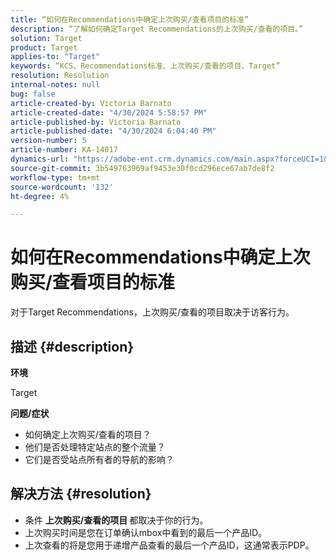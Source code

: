 ```yaml
---
title: “如何在Recommendations中确定上次购买/查看项目的标准”
description: “了解如何确定Target Recommendations的上次购买/查看的项目。”
solution: Target
product: Target
applies-to: "Target"
keywords: “KCS、Recommendations标准、上次购买/查看的项目、Target”
resolution: Resolution
internal-notes: null
bug: false
article-created-by: Victoria Barnato
article-created-date: "4/30/2024 5:58:57 PM"
article-published-by: Victoria Barnato
article-published-date: "4/30/2024 6:04:40 PM"
version-number: 5
article-number: KA-14017
dynamics-url: "https://adobe-ent.crm.dynamics.com/main.aspx?forceUCI=1&pagetype=entityrecord&etn=knowledgearticle&id=f1a4cd4e-1b07-ef11-9f89-000d3a31b84a"
source-git-commit: 3b549763969af9453e30f0cd296ece67ab7de8f2
workflow-type: tm+mt
source-wordcount: '132'
ht-degree: 4%

---
```


# 如何在Recommendations中确定上次购买/查看项目的标准


对于Target Recommendations，上次购买/查看的项目取决于访客行为。

## 描述 {#description}


<b>环境</b>

Target



<b>问题/症状</b>

- 如何确定上次购买/查看的项目？
- 他们是否处理特定站点的整个流量？
- 它们是否受站点所有者的导航的影响？





## 解决方法 {#resolution}


- 条件 <b>上次购买/查看的项目 </b>都取决于你的行为。
- 上次购买时间是您在订单确认mbox中看到的最后一个产品ID。
- 上次查看的将是您用于递增产品查看的最后一个产品ID，这通常表示PDP。

